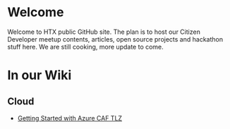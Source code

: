 # Welcome

Welcome to HTX public GitHub site. The plan is to host our Citizen Developer meetup contents, articles, open source projects and hackathon stuff here.  We are still cooking, more update to come. 

# In our Wiki

## Cloud
- [Getting Started with Azure CAF TLZ](https://github.com/htxsg/welcome/wiki/Getting-Started-with-Azure-CAF-TLZ)
